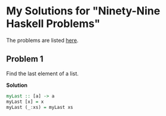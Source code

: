 My Solutions for "Ninety-Nine Haskell Problems"
===============================================

The problems are listed [here](http://www.haskell.org/haskellwiki/H-99:_Ninety-Nine_Haskell_Problems).

Problem 1
---------

Find the last element of a list.

**Solution**

```haskell
myLast :: [a] -> a
myLast [x] = x
myLast (_:xs) = myLast xs
```

